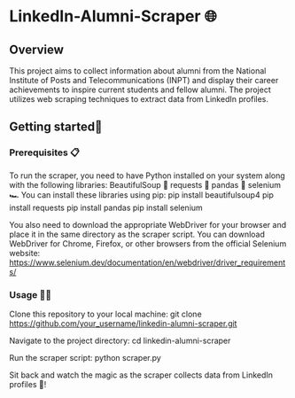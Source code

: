 # LinkedIn-Alumni-Scraper 🌐
## Overview
This project aims to collect information about alumni from the National Institute of Posts and Telecommunications (INPT) and display their career achievements to inspire current students and fellow alumni. The project utilizes web scraping techniques to extract data from LinkedIn profiles.

## Getting started🚀
### Prerequisites 📋
To run the scraper, you need to have Python installed on your system along with the following libraries:
BeautifulSoup 🥣
requests 📧
pandas 🐼
selenium 🏎️
You can install these libraries using pip:
pip install beautifulsoup4
pip install requests
pip install pandas
pip install selenium

You also need to download the appropriate WebDriver for your browser and place it in the same directory as the scraper script. You can download WebDriver for Chrome, Firefox, or other browsers from the official Selenium website: https://www.selenium.dev/documentation/en/webdriver/driver_requirements/

### Usage 👩‍💻
Clone this repository to your local machine:
git clone https://github.com/your_username/linkedin-alumni-scraper.git

Navigate to the project directory:
cd linkedin-alumni-scraper

Run the scraper script:
python scraper.py

Sit back and watch the magic as the scraper collects data from LinkedIn profiles 🌟!
